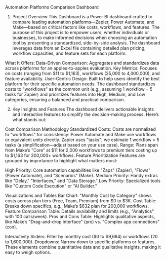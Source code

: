 Automation Platforms Comparison Dashboard

1. Project Overview
This Dashboard is a Power BI dashboard crafted to compare leading automation platforms—Zapier, Power Automate, and Make—based on critical factors like costs, workflows, and features. The purpose of this project is to empower users, whether individuals or businesses, to make informed decisions when choosing an automation tool by presenting a standardized, side-by-side analysis. The dashboard leverages data from an Excel file containing detailed plan pricing, workflow capacities, and feature sets for each platform.

What It Offers:
  Data-Driven Comparison: Aggregates and standardizes data across platforms for an apples-to-apples evaluation.
  Key Metrics: Focuses on costs (ranging from $11 to $1,163), workflows (25,000 to 4,000,000), and feature availability.
  User-Centric Design: Built to help users identify the best platform for their specific automation needs.
  The dashboard standardizes costs to "workflows" as the common unit (e.g., assuming 1 workflow = 5 tasks for Zapier) and prioritizes features into High, Medium, and Low categories, ensuring a balanced and practical comparison.

2. Key Insights and Features
   The dashboard delivers actionable insights and interactive features to simplify the decision-making process. Here’s what stands out:

Cost Comparison Methodology
Standardized Costs: Costs are normalized to "workflows" for consistency:
Power Automate and Make use workflows or equivalent units directly.
Zapier uses "tasks"; we estimate 1 workflow = 5 tasks (a simplification—adjust based on your use case).
Range: Plans span from Make’s "Core" at $11 for 2,000 workflows to premium tiers costing up to $1,163 for 200,000+ workflows.
Feature Prioritization
Features are grouped by importance to highlight what matters most:

High Priority: Core automation capabilities like "Zaps" (Zapier), "Flows" (Power Automate), and "Scenarios" (Make).
Medium Priority: Handy extras like "Delay," "Interfaces," and "Data Storage."
Low Priority: Specialized tools like "Custom Code Execution" or "AI Builder."

Visualizations and Tables
  Bar Chart: "Monthly Cost by Category" shows costs across plan tiers (Free, Team, Premium) from $0 to $3K.
  Cost Table: Breaks down specifics, e.g., Make’s $632 plan for 200,000 workflows.
  Feature Comparison Table: Details availability and limits (e.g., "Analytics" with 100 calls/week).
  Pros and Cons Table: Highlights qualitative aspects, like Make’s "Drag-and-drop interface" (pro) vs. "Complex app connections" (con).

Interactivity
  Sliders: Filter by monthly cost ($0 to $9,684) or workflows (20 to 1,600,000).
  Dropdowns: Narrow down to specific platforms or features.
These elements combine quantitative data and qualitative insights, making it easy to weigh options.
